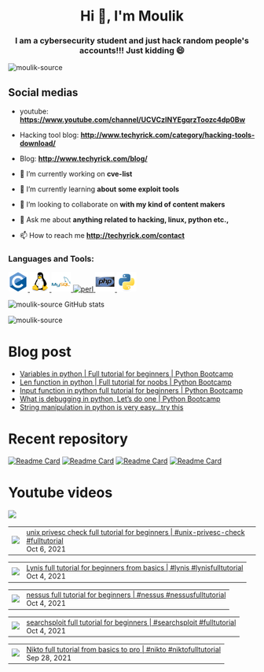 <h1 align="center">Hi 👋, I'm Moulik</h1>
<h3 align="center">I am a cybersecurity student and just hack random people's accounts!!! Just kidding 😄</h3>

<p align="left"> <img src="https://komarev.com/ghpvc/?username=moulik-source&label=Profile%20views&color=0e75b6&style=flat" alt="moulik-source" /> </p> 

## Social medias
- youtube: **https://www.youtube.com/channel/UCVCzINYEgqrzToozc4dp0Bw**
- Hacking tool blog: **http://www.techyrick.com/category/hacking-tools-download/**
- Blog: **http://www.techyrick.com/blog/**

- 🔭 I’m currently working on **cve-list**

- 🌱 I’m currently learning **about some exploit tools**

- 👯 I’m looking to collaborate on **with my kind of content makers**

- 💬 Ask me about **anything related to hacking, linux, python etc.,**

- 📫 How to reach me **http://techyrick.com/contact**


<h3 align="left">Languages and Tools:</h3>
<p align="left"> <a href="https://www.cprogramming.com/" target="_blank"> <img src="https://raw.githubusercontent.com/devicons/devicon/master/icons/c/c-original.svg" alt="c" width="40" height="40"/> </a> <a href="https://www.linux.org/" target="_blank"> <img src="https://raw.githubusercontent.com/devicons/devicon/master/icons/linux/linux-original.svg" alt="linux" width="40" height="40"/> </a> <a href="https://www.mysql.com/" target="_blank"> <img src="https://raw.githubusercontent.com/devicons/devicon/master/icons/mysql/mysql-original-wordmark.svg" alt="mysql" width="40" height="40"/> </a> <a href="https://www.perl.org/" target="_blank"> <img src="https://api.iconify.design/logos-perl.svg" alt="perl" width="40" height="40"/> </a> <a href="https://www.php.net" target="_blank"> <img src="https://raw.githubusercontent.com/devicons/devicon/master/icons/php/php-original.svg" alt="php" width="40" height="40"/> </a> <a href="https://www.python.org" target="_blank"> <img src="https://raw.githubusercontent.com/devicons/devicon/master/icons/python/python-original.svg" alt="python" width="40" height="40"/> </a> </p>



![moulik-source GitHub stats](https://github-readme-stats.vercel.app/api?username=moulik-source&show_icons=true&theme=vision-friendly-dark)

<p><img align="center" src="https://github-readme-streak-stats.herokuapp.com/?user=moulik-source&theme=vision-friendly-dark" alt="moulik-source" /></p>

# Blog post
<!-- BLOG-POST-LIST:START -->
- [Variables in python | Full tutorial for beginners | Python Bootcamp](https://techyrick.com/variables-in-python-full-tutorial/)
- [Len function in python | Full tutorial for noobs | Python Bootcamp](https://techyrick.com/len-function-in-python/)
- [Input function in python full tutorial for beginners | Python Bootcamp](https://techyrick.com/input-function-in-python/)
- [What is debugging in python, Let’s do one | Python Bootcamp](https://techyrick.com/what-is-debugging-in-python/)
- [String manipulation in python is very easy…try this](https://techyrick.com/python-string-manipulation/)
<!-- BLOG-POST-LIST:END -->

# Recent repository 

[![Readme Card](https://github-readme-stats.vercel.app/api/pin/?username=moulik-source&repo=ddos&theme=outrun)](https://github.com/moulik-source/ddos) 
[![Readme Card](https://github-readme-stats.vercel.app/api/pin/?username=moulik-source&repo=port-scan&theme=outrun)](https://github.com/moulik-source/port-scan)
[![Readme Card](https://github-readme-stats.vercel.app/api/pin/?username=moulik-source&repo=webcheck&theme=outrun)](https://github.com/moulik-source/webcheck)
[![Readme Card](https://github-readme-stats.vercel.app/api/pin/?username=moulik-source&repo=social&theme=outrun)](https://github.com/moulik-source/social)

# Youtube videos

[<img src="https://img.shields.io/badge/-Subscribe-red?style=for-the-badge&logo=youtube&logoColor=white"/>](https://www.youtube.com/channel/UCVCzINYEgqrzToozc4dp0Bw?sub_confirmation=1)

<!-- YOUTUBE:START --><table><tr><td><a href="https://www.youtube.com/watch?v=bAUZ1jcLhak"><img width="140px" src="https://i.ytimg.com/vi/bAUZ1jcLhak/mqdefault.jpg"></a></td>
<td><a href="https://www.youtube.com/watch?v=bAUZ1jcLhak">unix privesc check full tutorial for beginners | #unix-privesc-check #fulltutorial</a><br/>Oct 6, 2021</td></tr></table>
<table><tr><td><a href="https://www.youtube.com/watch?v=ud2aJzA7YJE"><img width="140px" src="https://i.ytimg.com/vi/ud2aJzA7YJE/mqdefault.jpg"></a></td>
<td><a href="https://www.youtube.com/watch?v=ud2aJzA7YJE">Lynis full tutorial for beginners from basics | #lynis #lynisfulltutorial</a><br/>Oct 4, 2021</td></tr></table>
<table><tr><td><a href="https://www.youtube.com/watch?v=FPSWTc7rDg4"><img width="140px" src="https://i.ytimg.com/vi/FPSWTc7rDg4/mqdefault.jpg"></a></td>
<td><a href="https://www.youtube.com/watch?v=FPSWTc7rDg4">nessus full tutorial for beginners | #nessus #nessusfulltutorial</a><br/>Oct 4, 2021</td></tr></table>
<table><tr><td><a href="https://www.youtube.com/watch?v=NHGnt9BUYUw"><img width="140px" src="https://i.ytimg.com/vi/NHGnt9BUYUw/mqdefault.jpg"></a></td>
<td><a href="https://www.youtube.com/watch?v=NHGnt9BUYUw">searchsploit full tutorial for beginners | #searchsploit #fulltutorial</a><br/>Oct 4, 2021</td></tr></table>
<table><tr><td><a href="https://www.youtube.com/watch?v=Ux_uOzrvl6g"><img width="140px" src="https://i.ytimg.com/vi/Ux_uOzrvl6g/mqdefault.jpg"></a></td>
<td><a href="https://www.youtube.com/watch?v=Ux_uOzrvl6g">Nikto full tutorial from basics to pro | #nikto #niktofulltutorial</a><br/>Sep 28, 2021</td></tr></table>
<!-- YOUTUBE:END -->

